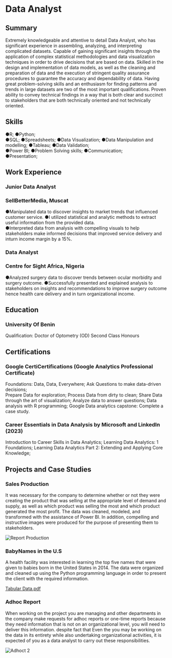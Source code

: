 # Data Analyst

## Summary
Extremely knowledgeable and attentive to detail Data Analyst, who has significant experience in assembling, analyzing, and interpreting complicated datasets. Capable of gaining significant insights through the application of complex statistical methodologies and data visualization techniques in order to drive decisions that are based on data. Skilled in the design and implementation of data models, as well as the cleaning and preparation of data and the execution of stringent quality assurance procedures to guarantee the accuracy and dependability of data. Having great problem-solving skills and an enthusiasm for finding patterns and trends in large datasets are two of the most important qualifications. Proven ability to convey technical findings in a way that is both clear and succinct to stakeholders that are both technically oriented and not technically oriented.

## Skills
●R; 
●Python;  
●SQL; 
●Spreadsheets; 
●Data Visualization; 
●Data Manipulation and modelling; 
●Tableau; 
●Data Validation;  
●Power BI; 
●Problem Solving skills; 
●Communication;  
●Presentation;  

## Work Experience
### Junior Data Analyst
### SellBetterMedia, Muscat 
●Manipulated data to discover insights to market trends that influenced customer service. 
●I utilized statistical and analytic methods to extract useful information from the provided data.  
●Interpreted data from analysis with compelling visuals to help stakeholders make informed decisions that improved service delivery and inturn income margin by a 15%.

### Data Analyst
### Centre for Sight Africa, Nigeria 
●Analyzed surgery data to discover trends between ocular morbidity and surgery outcome.
●Successfully presented and explained analysis to stakeholders on insights and recommendations to improve surgery outcome hence health care delivery and in turn organizational income.

## Education
### University Of Benin							
Qualification: Doctor of Optometry (OD)
Second Class Honours

## Certifications
### Google CertiCertifications (Google Analytics Professional Certificate)
Foundations: Data, Data, Everywhere; 
Ask Questions to make data-driven decisions;  
Prepare Data for exploration; 
Process Data from dirty to clean; 
Share Data through the art of visualization; 
Analyze data to answer questions; 
Data analysis with R programming; 
Google Data analytics capstone: Complete a case study.

### Career Essentials in Data Analysis by Microsoft and LinkedIn (2023)
Introduction to Career Skills in Data Analytics; 
Learning Data Analytics: 1 Foundations; 
Learning Data Analytics Part 2: Extending and Applying Core Knowledge; 

## Projects and Case Studies
### Sales Production 
It was necessary for the company to determine whether or not they were creating the product that was selling at the appropriate level of demand and supply, as well as which product was selling the most and which product generated the most profit.
The data was cleaned, modeled, and transformed with the assistance of Power BI. In addition, compelling and instructive images were produced for the purpose of presenting them to stakeholders.

![Report Production](https://github.com/Iloanyabertina/Iloanyabertina.github.io/assets/139617136/8e705b19-56d2-4455-9ffe-13616018fc4c)


### BabyNames in the U.S
A health facility was interested in learning the top five names that were given to babies born in the United States in 2014. 
The data were organized and cleaned up using the Python programming language in order to present the client with the required information.

[Tabular Data.pdf](https://github.com/Iloanyabertina/Iloanyabertina.github.io/files/12194989/Tabular.Data.pdf)

### Adhoc Report 
When working on the project you are managing and other departments in the company make requests for adhoc reports or one-time reports because they need information that is not on an organizational level, you will need to deliver this information. despite fact that
Even the you may be working on the data in its entirety while also undertaking organizational activities, it is expected of you as a data analyst to carry out these responsibilities.

![Adhoct 2](https://github.com/Iloanyabertina/Iloanyabertina.github.io/assets/139617136/2b63907a-1572-497c-937f-779e514480d6)
